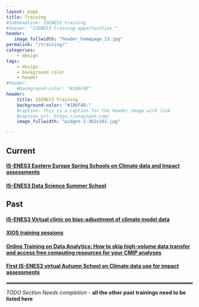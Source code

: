 ```yaml
---
layout: page
title: Training
#subheadline: ISENES3 training
#teaser: "ISENES3 training opportunities."
header:
   image_fullwidth: "header_homepage_13.jpg"
permalink: "/training/"
categories:
    - design
tags:
    - design
    - background color
    - header
#header:
    #background-color: "#186F4D"
header:
    title: ISENES3 Training
    background-color: "#186F4D;"
    #caption: This is a caption for the header image with link
    #caption_url: https://unsplash.com/
    image_fullwidth: "widget-1-302x182.jpg"

---
```


## Current

#### [IS-ENES3 Eastern Europe Spring Schools on Climate data and Impact assessments](https://valeriupredoi.github.io/training-detailed#ee-school)
#### [IS-ENES3 Data Science Summer School](https://valeriupredoi.github.io/training-detailed#ds-school)

## Past

#### [IS-ENES3 Virtual clinic on bias-adjustment of climate model data](https://valeriupredoi.github.io/training-detailed#virt-clinic)
#### [XIOS training sessions](https://valeriupredoi.github.io/training-detailed#xios)
#### [Online Training on Data Analytics: How to skip high-volume data transfer and access free computing resources for your CMIP analyses](https://valeriupredoi.github.io/training-detailed#da-cmip)
#### [First IS-ENES3 virtual Autumn School on Climate data use for impact assessments](https://valeriupredoi.github.io/training-detailed#autumn-school)

<hr style="border:2px solid gray">

*TODO Section Needs completion* - **all the other past trainings need to be listed here**
